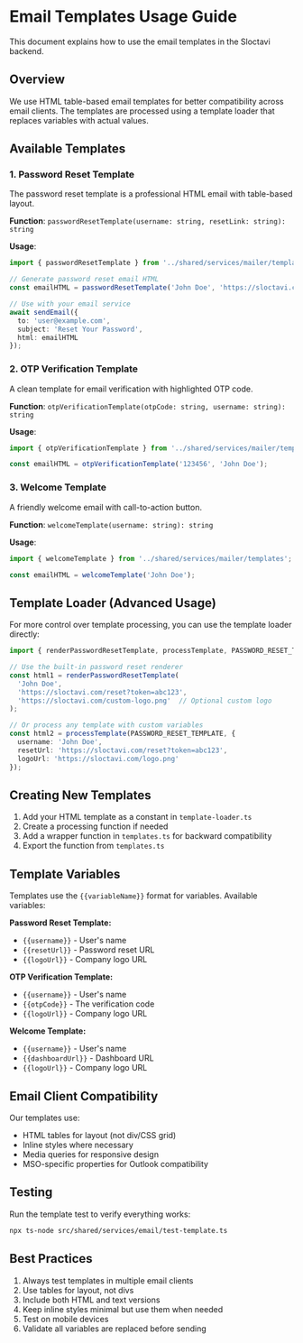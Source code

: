 # Email Templates Usage Guide

This document explains how to use the email templates in the Sloctavi backend.

## Overview

We use HTML table-based email templates for better compatibility across email clients. The templates are processed using a template loader that replaces variables with actual values.

## Available Templates

### 1. Password Reset Template

The password reset template is a professional HTML email with table-based layout.

**Function**: `passwordResetTemplate(username: string, resetLink: string): string`

**Usage**:

```typescript
import { passwordResetTemplate } from '../shared/services/mailer/templates';

// Generate password reset email HTML
const emailHTML = passwordResetTemplate('John Doe', 'https://sloctavi.com/reset?token=abc123');

// Use with your email service
await sendEmail({
  to: 'user@example.com',
  subject: 'Reset Your Password',
  html: emailHTML
});
```

### 2. OTP Verification Template

A clean template for email verification with highlighted OTP code.

**Function**: `otpVerificationTemplate(otpCode: string, username: string): string`

**Usage**:

```typescript
import { otpVerificationTemplate } from '../shared/services/mailer/templates';

const emailHTML = otpVerificationTemplate('123456', 'John Doe');
```

### 3. Welcome Template

A friendly welcome email with call-to-action button.

**Function**: `welcomeTemplate(username: string): string`

**Usage**:

```typescript
import { welcomeTemplate } from '../shared/services/mailer/templates';

const emailHTML = welcomeTemplate('John Doe');
```

## Template Loader (Advanced Usage)

For more control over template processing, you can use the template loader directly:

```typescript
import { renderPasswordResetTemplate, processTemplate, PASSWORD_RESET_TEMPLATE } from '../shared/services/email/template-loader';

// Use the built-in password reset renderer
const html1 = renderPasswordResetTemplate(
  'John Doe',
  'https://sloctavi.com/reset?token=abc123',
  'https://sloctavi.com/custom-logo.png'  // Optional custom logo
);

// Or process any template with custom variables
const html2 = processTemplate(PASSWORD_RESET_TEMPLATE, {
  username: 'John Doe',
  resetUrl: 'https://sloctavi.com/reset?token=abc123',
  logoUrl: 'https://sloctavi.com/logo.png'
});
```

## Creating New Templates

1. Add your HTML template as a constant in `template-loader.ts`
2. Create a processing function if needed
3. Add a wrapper function in `templates.ts` for backward compatibility
4. Export the function from `templates.ts`

## Template Variables

Templates use the `{{variableName}}` format for variables. Available variables:

**Password Reset Template:**
- `{{username}}` - User's name
- `{{resetUrl}}` - Password reset URL
- `{{logoUrl}}` - Company logo URL

**OTP Verification Template:**
- `{{username}}` - User's name
- `{{otpCode}}` - The verification code
- `{{logoUrl}}` - Company logo URL

**Welcome Template:**
- `{{username}}` - User's name
- `{{dashboardUrl}}` - Dashboard URL
- `{{logoUrl}}` - Company logo URL

## Email Client Compatibility

Our templates use:
- HTML tables for layout (not div/CSS grid)
- Inline styles where necessary
- Media queries for responsive design
- MSO-specific properties for Outlook compatibility

## Testing

Run the template test to verify everything works:

```bash
npx ts-node src/shared/services/email/test-template.ts
```

## Best Practices

1. Always test templates in multiple email clients
2. Use tables for layout, not divs
3. Include both HTML and text versions
4. Keep inline styles minimal but use them when needed
5. Test on mobile devices
6. Validate all variables are replaced before sending
